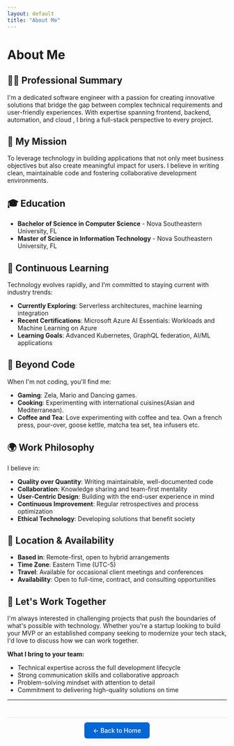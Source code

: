 ```yaml
---
layout: default
title: "About Me"
---
```


# About Me

## 👨‍💻 Professional Summary

I'm a dedicated software engineer with a passion for creating innovative solutions that bridge the gap between complex technical requirements and user-friendly experiences. With expertise spanning frontend, backend, automation, and cloud , I bring a full-stack perspective to every project.

## 🎯 My Mission

To leverage technology in building applications that not only meet business objectives but also create meaningful impact for users. I believe in writing clean, maintainable code and fostering collaborative development environments.


## 🎓 Education 

- **Bachelor of Science in Computer Science** - Nova Southeastern University, FL
- **Master of Science in Information Technology** - Nova Southeastern University, FL

## 🌱 Continuous Learning

Technology evolves rapidly, and I'm committed to staying current with industry trends:

- **Currently Exploring**: Serverless architectures, machine learning integration
- **Recent Certifications**: Microsoft Azure AI Essentials: Workloads and Machine Learning on Azure
- **Learning Goals**: Advanced Kubernetes, GraphQL federation, AI/ML applications


## 🎨 Beyond Code

When I'm not coding, you'll find me:

- **Gaming**:  Zela, Mario and Dancing games.
- **Cooking**: Experimenting with international cuisines(Asian and Mediterranean).
- **Coffee and Tea**: Love experimenting with coffee and tea. Own a french press, pour-over, goose kettle, matcha tea set, tea infusers etc.

## 🌍 Work Philosophy

I believe in:

- **Quality over Quantity**: Writing maintainable, well-documented code
- **Collaboration**: Knowledge sharing and team-first mentality
- **User-Centric Design**: Building with the end-user experience in mind
- **Continuous Improvement**: Regular retrospectives and process optimization
- **Ethical Technology**: Developing solutions that benefit society

## 📍 Location & Availability

- **Based in**: Remote-first, open to hybrid arrangements
- **Time Zone**: Eastern Time (UTC-5)
- **Travel**: Available for occasional client meetings and conferences
- **Availability**: Open to full-time, contract, and consulting opportunities

## 🤝 Let's Work Together

I'm always interested in challenging projects that push the boundaries of what's possible with technology. Whether you're a startup looking to build your MVP or an established company seeking to modernize your tech stack, I'd love to discuss how we can work together.

**What I bring to your team:**
- Technical expertise across the full development lifecycle
- Strong communication skills and collaborative approach
- Problem-solving mindset with attention to detail
- Commitment to delivering high-quality solutions on time

---
<!-- **[← Back to Home](index.md)** -->
<div style="text-align: center; margin: 40px 0; padding: 20px; border-top: 1px solid #e1e4e8;">
  <a href="{{ site.baseurl }}/" style="background: #0366d6; color: white; padding: 10px 20px; border-radius: 6px; text-decoration: none; font-weight: 500;">
    ← Back to Home
 </a>
</div>